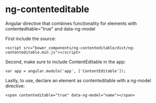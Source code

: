 ng-contenteditable
==================

Angular directive that combines functionality for elements with contenteditable="true" and data-ng-model

First include the source:

    <script src="bower_components/ng-contenteditable/dist/ng-contenteditable.min.js"></script>

Second, make sure to include ContentEditable in the app:

    var app = angular.module('app', ['ContentEditable']);

Lastly, to use, declare an element as contenteditable with a ng-model directive:

    <span contenteditable="true" data-ng-model="name"></span>
